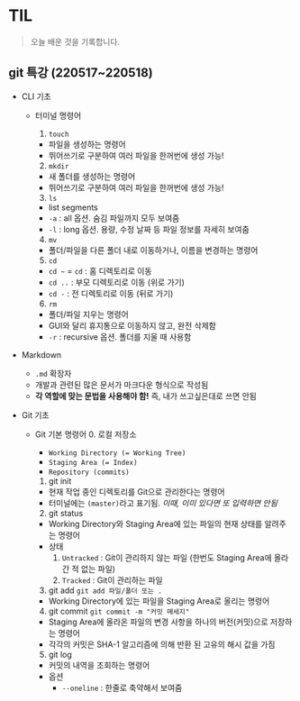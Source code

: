 # TIL

> 오늘 배운 것을 기록합니다.

## git 특강 (220517~220518)
- CLI 기초
    - 터미널 명령어
        1. `touch`
        - 파일을 생성하는 명령어
        - 뛰어쓰기로 구분하여 여러 파일을 한꺼번에 생성 가능!

        2. `mkdir`
        - 새 폴더를 생성하는 명령어
        - 뛰어쓰기로 구분하여 여러 파일을 한꺼번에 생성 가능!

        3. `ls`
        - list segments
        - `-a` : all 옵션. 숨김 파일까지 모두 보여줌
        - `-l` : long 옵션. 용량, 수정 날짜 등 파일 정보를 자세히 보여줌

        4. `mv`
        - 폴더/파일을 다른 폴더 내로 이동하거나, 이름을 변경하는 명령어

        5. `cd`
        - `cd ~` = `cd` : 홈 디렉토리로 이동
        - `cd ..` : 부모 디렉토리로 이동 (위로 가기)
        - `cd -` : 전 디렉토리로 이동 (뒤로 가기)

        6. `rm`
        - 폴더/파일 지우는 명령어
        - GUI와 달리 휴지통으로 이동하지 않고, 완전 삭제함
        - `-r` : recursive 옵션. 폴더를 지울 때 사용함

- Markdown
    - `.md` 확장자
    - 개발과 관련된 많은 문서가 마크다운 형식으로 작성됨
    - **각 역할에 맞는 문법을 사용해야 함!** 즉, 내가 쓰고싶은대로 쓰면 안됨

- Git 기초
    - Git 기본 명령어
        0. 로컬 저장소
        - `Working Directory (= Working Tree)`
        - `Staging Area (= Index)`
        - `Repository (commits)`

        1. git init
        - 현재 작업 중인 디렉토리를 Git으로 관리한다는 명령어
        - 터미널에는 `(master)`라고 표기됨. *이때, 이미 있다면 또 입력하면 안됨*

        2. git status
        - Working Directory와 Staging Area에 있는 파일의 현재 상태를 알려주는 명령어
        - 상태
            1. `Untracked` : Git이 관리하지 않는 파일 (한번도 Staging Area에 올라간 적 없는 파일)
            2. `Tracked` : Git이 관리하는 파일
            
        3. git add
        ```git add 파일/폴더 또는 .```
        - Working Directory에 있는 파일을 Staging Area로 올리는 명령어

        4. git commit
        ```git commit -m "커밋 메세지"```
        - Staging Area에 올라온 파일의 변경 사항을 하나의 버전(커밋)으로 저장하는 명령어
        - 각각의 커밋은 SHA-1 알고리즘에 의해 반환 된 고유의 해시 값을 가짐
        
        5. git log
        - 커밋의 내역을 조회하는 명령어
        - 옵션
            - `--oneline` : 한줄로 축약해서 보여줌